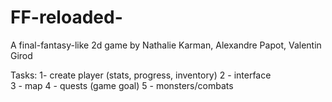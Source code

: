 # FF-reloaded-

A final-fantasy-like 2d game by Nathalie Karman, Alexandre Papot, Valentin Girod

Tasks:
1- create player (stats, progress, inventory) 
2 - interface  
3 - map
4 - quests (game goal)
5 - monsters/combats

